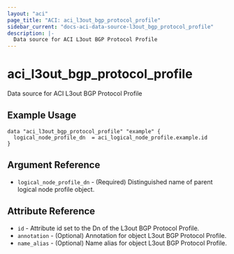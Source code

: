 ```yaml
---
layout: "aci"
page_title: "ACI: aci_l3out_bgp_protocol_profile"
sidebar_current: "docs-aci-data-source-l3out_bgp_protocol_profile"
description: |-
  Data source for ACI L3out BGP Protocol Profile
---
```


# aci_l3out_bgp_protocol_profile

Data source for ACI L3out BGP Protocol Profile

## Example Usage

```hcl
data "aci_l3out_bgp_protocol_profile" "example" {
  logical_node_profile_dn  = aci_logical_node_profile.example.id
}
```

## Argument Reference

- `logical_node_profile_dn` - (Required) Distinguished name of parent logical node profile object.

## Attribute Reference

- `id` - Attribute id set to the Dn of the L3out BGP Protocol Profile.
- `annotation` - (Optional) Annotation for object L3out BGP Protocol Profile.
- `name_alias` - (Optional) Name alias for object L3out BGP Protocol Profile.
